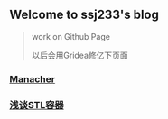 ## Welcome to ssj233's blog

> work on Github Page
>
> 以后会用Gridea修亿下页面
### [Manacher](/post/manacher)

### [浅谈STL容器](/post/stlrq)